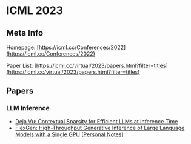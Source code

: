 # ICML 2023

## Meta Info

Homepage: [https://icml.cc/Conferences/2022](https://icml.cc/Conferences/2022)

Paper List: [https://icml.cc/virtual/2023/papers.html?filter=titles](https://icml.cc/virtual/2023/papers.html?filter=titles)

## Papers

### LLM Inference

* [Deja Vu: Contextual Sparsity for Efficient LLMs at Inference Time](https://proceedings.mlr.press/v202/liu23am.html)
* [FlexGen: High-Throughput Generative Inference of Large Language Models with a Single GPU](https://icml.cc/virtual/2023/poster/25041) \[[Personal Notes](../miscellaneous/arxiv/2023/high-throughput-generative-inference-of-large-language-models-with-a-single-gpu.md)]

